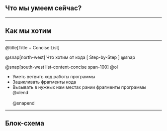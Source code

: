 ## Что мы умеем сейчас?

---

##  Как мы хотим 

---
@title[Title + Concise List]

@snap[north-west]
Что хотим от кода [ Step-by-Step ]
@snap

@snap[south-west list-content-concise span-100]
@ol
- Уметь ветвить ход работы программы
- Зацикливать фрагменты кода
- Вызывать в нужных нам местах рании фрагменты программы
@olend
<br><br>
@snapend
---

## Блок-схема
